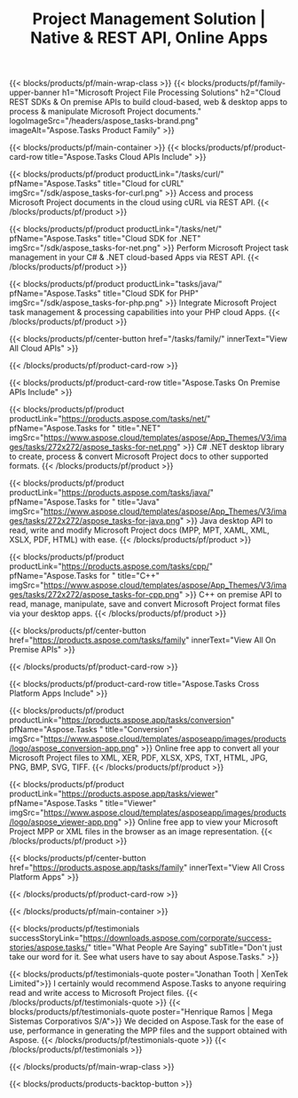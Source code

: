 ﻿---
title: Project Management Solution | Native & REST API, Online Apps 
description: Cloud REST SDKs & On premise APIs to build cloud-based, web & desktop apps to process & manipulate Microsoft Project documents
weight: 80
url: /
---

{{< blocks/products/pf/main-wrap-class >}}
{{< blocks/products/pf/family-upper-banner h1="Microsoft Project File Processing Solutions" h2="Cloud REST SDKs & On premise APIs to build cloud-based, web & desktop apps to process & manipulate Microsoft Project documents." logoImageSrc="/headers/aspose_tasks-brand.png" imageAlt="Aspose.Tasks Product Family" >}}

{{< blocks/products/pf/main-container >}}
{{< blocks/products/pf/product-card-row title="Aspose.Tasks Cloud APIs Include" >}}

{{< blocks/products/pf/product productLink="/tasks/curl/" pfName="Aspose.Tasks" title="Cloud for cURL" imgSrc="/sdk/aspose_tasks-for-curl.png" >}}
Access and process Microsoft Project documents in the cloud using cURL via REST API.
{{< /blocks/products/pf/product >}}

{{< blocks/products/pf/product productLink="/tasks/net/" pfName="Aspose.Tasks" title="Cloud SDK for .NET" imgSrc="/sdk/aspose_tasks-for-net.png" >}}
Perform Microsoft Project task management in your C# & .NET cloud-based Apps via REST API.
{{< /blocks/products/pf/product >}}

{{< blocks/products/pf/product productLink="tasks/java/" pfName="Aspose.Tasks" title="Cloud SDK for PHP" imgSrc="/sdk/aspose_tasks-for-php.png" >}}
Integrate Microsoft Project task management & processing capabilities into your PHP cloud Apps.
{{< /blocks/products/pf/product >}}

{{< blocks/products/pf/center-button href="/tasks/family/" innerText="View All Cloud APIs" >}}

{{< /blocks/products/pf/product-card-row >}}

{{< blocks/products/pf/product-card-row title="Aspose.Tasks On Premise APIs Include" >}}

{{< blocks/products/pf/product productLink="https://products.aspose.com/tasks/net/" pfName="Aspose.Tasks for " title=".NET" imgSrc="https://www.aspose.cloud/templates/aspose/App_Themes/V3/images/tasks/272x272/aspose_tasks-for-net.png" >}}
C# .NET desktop library to create, process & convert Microsoft Project docs to other supported formats.
{{< /blocks/products/pf/product >}}

{{< blocks/products/pf/product productLink="https://products.aspose.com/tasks/java/" pfName="Aspose.Tasks for " title="Java" imgSrc="https://www.aspose.cloud/templates/aspose/App_Themes/V3/images/tasks/272x272/aspose_tasks-for-java.png" >}}
Java desktop API to read, write and modify Microsoft Project docs (MPP, MPT, XAML, XML, XSLX, PDF, HTML) with ease.
{{< /blocks/products/pf/product >}}

{{< blocks/products/pf/product productLink="https://products.aspose.com/tasks/cpp/" pfName="Aspose.Tasks for " title="C++" imgSrc="https://www.aspose.cloud/templates/aspose/App_Themes/V3/images/tasks/272x272/aspose_tasks-for-cpp.png" >}}
C++ on premise API to read, manage, manipulate, save and convert Microsoft Project format files via your desktop apps.
{{< /blocks/products/pf/product >}}

{{< blocks/products/pf/center-button href="https://products.aspose.com/tasks/family" innerText="View All On Premise APIs" >}}

{{< /blocks/products/pf/product-card-row >}}

{{< blocks/products/pf/product-card-row title="Aspose.Tasks Cross Platform Apps Include" >}}

{{< blocks/products/pf/product productLink="https://products.aspose.app/tasks/conversion" pfName="Aspose.Tasks " title="Conversion" imgSrc="https://www.aspose.cloud/templates/asposeapp/images/products/logo/aspose_conversion-app.png" >}}
Online free app to convert all your Microsoft Project files to XML, XER, PDF, XLSX, XPS, TXT, HTML, JPG, PNG, BMP, SVG, TIFF.
{{< /blocks/products/pf/product >}}

{{< blocks/products/pf/product productLink="https://products.aspose.app/tasks/viewer" pfName="Aspose.Tasks " title="Viewer" imgSrc="https://www.aspose.cloud/templates/asposeapp/images/products/logo/aspose_viewer-app.png" >}}
Online free app to view your Microsoft Project MPP or XML files in the browser as an image representation.
{{< /blocks/products/pf/product >}}

{{< blocks/products/pf/center-button href="https://products.aspose.app/tasks/family" innerText="View All Cross Platform Apps" >}}

{{< /blocks/products/pf/product-card-row >}}

{{< /blocks/products/pf/main-container >}}

{{< blocks/products/pf/testimonials successStoryLink="https://downloads.aspose.com/corporate/success-stories/aspose.tasks/" title="What People Are Saying" subTitle="Don't just take our word for it. See what users have to say about Aspose.Tasks." >}}

{{< blocks/products/pf/testimonials-quote poster="Jonathan Tooth | XenTek Limited">}}
I certainly would recommend Aspose.Tasks to anyone requiring read and write access to Microsoft Project files.
{{< /blocks/products/pf/testimonials-quote >}}
{{< blocks/products/pf/testimonials-quote poster="Henrique Ramos | Mega Sistemas Corporativos S/A">}}
We decided on Aspose.Task for the ease of use, performance in generating the MPP files and the support obtained with Aspose.
{{< /blocks/products/pf/testimonials-quote >}}
{{< /blocks/products/pf/testimonials >}}

{{< /blocks/products/pf/main-wrap-class >}}

{{< blocks/products/products-backtop-button >}}
